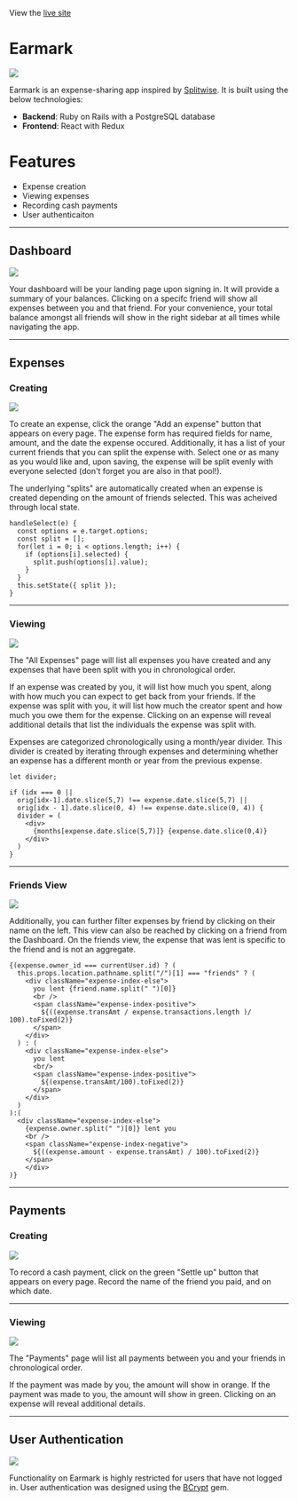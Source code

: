 View the [live site](https://ear-mark.herokuapp.com/#/ "Earmark")

# Earmark
![](https://github.com/darrickyong/earmark/blob/master/docs/readme/splash.png)

Earmark is an expense-sharing app inspired by [Splitwise](http://splitwise.com/). It is built using the below technologies:

+ **Backend**: Ruby on Rails with a PostgreSQL database
+ **Frontend**: React with Redux

# Features
<!-- ### Current Features -->
+ Expense creation
+ Viewing expenses
+ Recording cash payments
+ User authenticaiton

<!-- ### Planned Features
+ Splitting expense into custom amounts
+ Creating comments on expenses/payments -->

---
## Dashboard
![](https://github.com/darrickyong/earmark/blob/master/docs/readme/dashboard.png)

Your dashboard will be your landing page upon signing in. It will provide a summary of your balances. Clicking on a specifc friend will show all expenses between you and that friend. For your convenience, your total balance amongst all friends will show in the right sidebar at all times while navigating the app.

---
## Expenses
### Creating
![](https://github.com/darrickyong/earmark/blob/master/docs/readme/expense_form.png)

To create an expense, click the orange "Add an expense" button that appears on every page. The expense form has required fields for name, amount, and the date the expense occured. Additionally, it has a list of your current friends that you can split the expense with. Select one or as many as you would like and, upon saving, the expense will be split evenly with everyone selected (don't forget you are also in that pool!).

The underlying "splits" are automatically created when an expense is created depending on the amount of friends selected. This was acheived through local state.

```
handleSelect(e) {
  const options = e.target.options;
  const split = [];
  for(let i = 0; i < options.length; i++) {
    if (options[i].selected) {
      split.push(options[i].value);
    }
  }
  this.setState({ split });
}
```
---
### Viewing
![](https://github.com/darrickyong/earmark/blob/master/docs/readme/expenses_view.png)

The "All Expenses" page will list all expenses you have created and any expenses that have been split with you in chronological order.

If an expense was created by you, it will list how much you spent, along with how much you can expect to get back from your friends. If the expense was split with you, it will list how much the creator spent and how much you owe them for the expense. Clicking on an expense will reveal additional details that list the individuals the expense was split with.

Expenses are categorized chronologically using a month/year divider. This divider is created by iterating through expenses and determining whether an expense has a different month or year from the previous expense.

```
let divider;

if (idx === 0 || 
  orig[idx-1].date.slice(5,7) !== expense.date.slice(5,7) || 
  orig[idx - 1].date.slice(0, 4) !== expense.date.slice(0, 4)) {
  divider = (
    <div>
      {months[expense.date.slice(5,7)]} {expense.date.slice(0,4)}
    </div>
  )
}
```

---
### Friends View
![](https://github.com/darrickyong/earmark/blob/master/docs/readme/friend.png)

Additionally, you can further filter expenses by friend by clicking on their name on the left. This view can also be reached by clicking on a friend from the Dashboard. On the friends view, the expense that was lent is specific to the friend and is not an aggregate.

```
{(expense.owner_id === currentUser.id) ? (
  this.props.location.pathname.split("/")[1] === "friends" ? (
    <div className="expense-index-else">
      you lent {friend.name.split(" ")[0]}
      <br />
      <span className="expense-index-positive">
        ${((expense.transAmt / expense.transactions.length )/ 100).toFixed(2)}
      </span>
    </div>
  ) : (
    <div className="expense-index-else">
      you lent
      <br/>
      <span className="expense-index-positive">
        ${(expense.transAmt/100).toFixed(2)}
      </span>
    </div>
  )
):(
  <div className="expense-index-else">
    {expense.owner.split(" ")[0]} lent you
    <br />
    <span className="expense-index-negative">
      ${((expense.amount - expense.transAmt) / 100).toFixed(2)}
    </span>
    </div>
)}
```
---
## Payments

### Creating
![](https://github.com/darrickyong/earmark/blob/master/docs/readme/payment_form.png)

To record a cash payment, click on the green "Settle up" button that appears on every page. Record the name of the friend you paid, and on which date.

---
### Viewing
![](https://github.com/darrickyong/earmark/blob/master/docs/readme/payments.png)

The "Payments" page wlil list all payments between you and your friends in chronological order.

If the payment was made by you, the amount will show in orange. If the payment was made to you, the amount will show in green. Clicking on an expense will reveal additional details.
 
--- 
## User Authentication
![](https://github.com/darrickyong/earmark/blob/master/docs/readme/login.png)

Functionality on Earmark is highly restricted for users that have not logged in. User authentication was designed using the [BCrypt](https://rubygems.org/gems/bcrypt) gem.